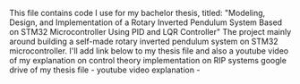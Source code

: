 This file contains code I use for my bachelor thesis, titled:
"Modeling, Design, and Implementation of a Rotary Inverted Pendulum System Based on STM32 Microcontroller Using PID and LQR Controller"
The project mainly around building a self-made rotary inverted pendulum system on STM32 microcontroller. I'll add link below to my thesis file and also a youtube video of my explanation on control theory implementation on RIP systems
google drive of my thesis file - 
youtube video explanation      - 
